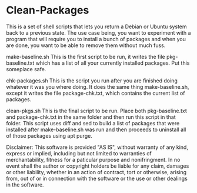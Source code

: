 # Clean-Packages

This is a set of shell scripts that lets you return a Debian or Ubuntu system back to a previous state. The use case being, you want to experiment with a program that will require you to install a bunch of packages and when you are done, you want to be able to remove them without much fuss.

make-baseline.sh
This is the first script to be run, it writes the file pkg-baseline.txt which has a list of all your currently installed packages. Put this someplace safe.

chk-packages.sh
This is the script you run after you are finished doing whatever it was you where doing. It does the same thing make-baseline.sh, except it writes the file package-chk.txt, which contains the current list of packages.

clean-pkgs.sh
This is the final script to be run. Place both pkg-baseline.txt and package-chk.txt in the same folder and then run this script in that folder. This script uses diff and sed to build a list of packages that were installed after make-baseline.sh was run and then proceeds to uninstall all of those packages using apt purge.

Disclaimer: This software is provided "AS IS", without warranty of any kind, express or implied, including but not limited to warranties of merchantability, fitness for a paticular purpose and nonifringment. In no event shall the author or copyright holders be liable for any claim, damages or other liability, whether in an action of contract, tort or otherwise, arising from, out of or in connection with the software or the use or other dealings in the software.
